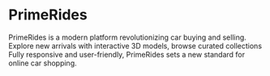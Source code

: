 # PrimeRides
PrimeRides is a modern platform revolutionizing car buying and selling. Explore new arrivals with interactive 3D models, browse curated collections Fully responsive and user-friendly, PrimeRides sets a new standard for online car shopping.
